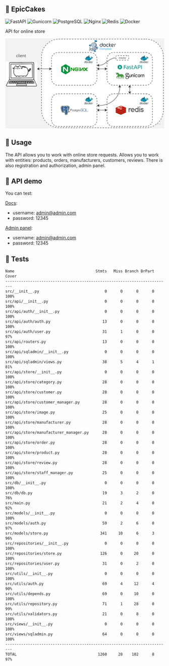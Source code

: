 ## 🎂 EpicCakes

![FastAPI](https://img.shields.io/badge/FastAPI-009688?style=flat&logo=fastapi&logoColor=white)
![Gunicorn](https://img.shields.io/badge/Gunicorn-499848?style=flat&logo=gunicorn&logoColor=white)
![PostgreSQL](https://img.shields.io/badge/PostgreSQL-blue?style=flat&logo=postgresql&logoColor=white)
![Nginx](https://img.shields.io/badge/Nginx-009639?style=flat&logo=nginx&logoColor=white)
![Redis](https://img.shields.io/badge/Redis-DC382D?style=flat&logo=redis&logoColor=white)
![Docker](https://img.shields.io/badge/Docker-2496ED?style=flat&logo=docker&logoColor=white)

АPI for online store

<img src="https://github.com/StefanEpic/fastapi_epiccakes/blob/main/src/media/001.jpg" width="600">

## 🍰 Usage
The API allows you to work with online store requests. Allows you to work with entities: products, orders, manufacturers, customers, reviews. There is also registration and authorization, admin panel.

## 🍪 API demo
You can test:

[Docs](http://31.129.98.245/docs):

- username: admin@admin.com
- password: 12345

[Admin panel](http://31.129.98.245/admin):

- username: admin@admin.com
- password: 12345

## 🍩 Tests
```
Name                                    Stmts   Miss Branch BrPart  Cover
-------------------------------------------------------------------------
src/__init__.py                             0      0      0      0   100%
src/api/__init__.py                         0      0      0      0   100%
src/api/auth/__init__.py                    0      0      0      0   100%
src/api/auth/auth.py                       13      0      0      0   100%
src/api/auth/user.py                       31      1      0      0    97%
src/api/routers.py                         13      0      0      0   100%
src/api/sqladmin/__init__.py                0      0      0      0   100%
src/api/sqladmin/views.py                  38      5      4      1    81%
src/api/store/__init__.py                   0      0      0      0   100%
src/api/store/category.py                  28      0      0      0   100%
src/api/store/customer.py                  28      0      0      0   100%
src/api/store/customer_manager.py          28      0      0      0   100%
src/api/store/image.py                     25      0      0      0   100%
src/api/store/manufacturer.py              28      0      0      0   100%
src/api/store/manufacturer_manager.py      28      0      0      0   100%
src/api/store/order.py                     28      0      0      0   100%
src/api/store/product.py                   28      0      0      0   100%
src/api/store/review.py                    28      0      0      0   100%
src/api/store/staff_manager.py             25      0      0      0   100%
src/db/__init__.py                          0      0      0      0   100%
src/db/db.py                               19      3      2      0    76%
src/main.py                                21      2      4      0    92%
src/models/__init__.py                      0      0      0      0   100%
src/models/auth.py                         59      2      6      0    97%
src/models/store.py                       341     10      6      3    96%
src/repositories/__init__.py                0      0      0      0   100%
src/repositories/store.py                 126      0     20      0   100%
src/repositories/user.py                   31      0      2      0   100%
src/utils/__init__.py                       0      0      0      0   100%
src/utils/auth.py                          69      4     12      4    90%
src/utils/depends.py                       69      0     10      0   100%
src/utils/repository.py                    71      1     28      0    99%
src/utils/validators.py                    21      0      8      0   100%
src/views/__init__.py                       0      0      0      0   100%
src/views/sqladmin.py                      64      0      0      0   100%
-------------------------------------------------------------------------
TOTAL                                    1260     28    102      8    97%
```
